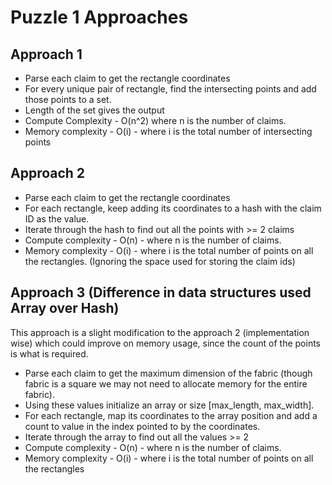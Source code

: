 # Puzzle 1 Approaches

## Approach 1

* Parse each claim to get the rectangle coordinates
* For every unique pair of rectangle, find the intersecting points and add those points to a set.
* Length of the set gives the output
* Compute Complexity - O(n^2) where n is the number of claims.
* Memory complexity - O(i) - where i is the total number of intersecting points

## Approach 2

* Parse each claim to get the rectangle coordinates
* For each rectangle, keep adding its coordinates to a hash with the claim ID as the value.
* Iterate through the hash to find out all the points with >= 2 claims
* Compute complexity - O(n) - where n is the number of claims.
* Memory complexity - O(i) - where i is the total number of points on all the rectangles. (Ignoring the space used for storing the claim ids)

## Approach 3 (Difference in data structures used Array over Hash)

This approach is a slight modification to the approach 2 (implementation wise) which could improve on memory usage, since the count of the points is what is required.

* Parse each claim to get the maximum dimension of the fabric (though fabric is a square we may not need to allocate memory for the entire fabric).
* Using these values initialize an array or size [max_length, max_width].
* For each rectangle, map its coordinates to the array position and add a count to value in the index pointed to by the coordinates.
* Iterate through the array to find out all the values >= 2
* Compute complexity - O(n) - where n is the number of claims.
* Memory complexity - O(i) - where i is the total number of points on all the rectangles
